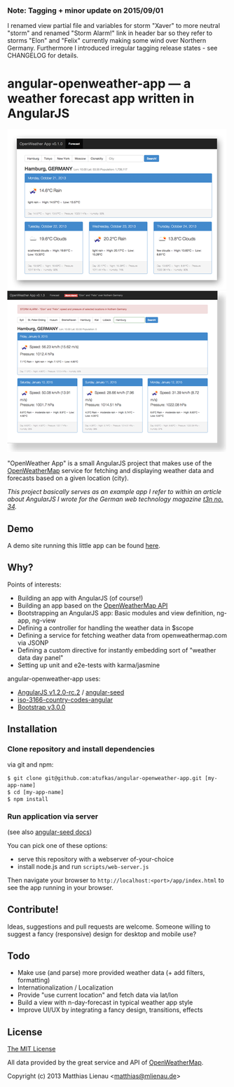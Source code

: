 ### Note: Tagging + minor update on 2015/09/01 

I renamed view partial file and variables for storm "Xaver" to more neutral "storm" and renamed "Storm Alarm!" link 
in header bar so they refer to storms "Elon" and "Felix" currently making some wind over Northern Germany. Furthermore
I introduced irregular tagging release states - see CHANGELOG for details.
 


# angular-openweather-app — a weather forecast app written in AngularJS

<img src="app/img/app_screenshot_v_0-1-0.png" alt="OpenWeather App Start Page"/>
<img src="app/img/app_screenshot_v_0-1-4.png" alt="OpenWeather App Storm Special"/>

"OpenWeather App" is a small AngularJS project that makes use of the [OpenWeatherMap](http://openweathermap.org/)
service for fetching and displaying weather data and forecasts based on a given location (city).

_This project basically serves as an example app I refer to within an article about AngularJS
I wrote for the German web technology magazine [t3n no. 34](http://t3n.de/news/t3n-34-fertig-100-wichtigsten-netzkoepfe-508528/)._


## Demo

A demo site running this little app can be found [here](http://w4.matthiaslienau.de/angular-openweather-app/app/).


## Why?

Points of interests:

* Building an app with AngularJS (of course!)
* Building an app based on the [OpenWeatherMap API](http://openweathermap.org/API/)
* Bootstrapping an AngularJS app: Basic modules and view definition, ng-app, ng-view
* Defining a controller for handling the weather data in $scope
* Defining a service for fetching weather data from openweathermap.com via JSONP
* Defining a custom directive for instantly embedding sort of "weather data day panel"
* Setting up unit and e2e-tests with karma/jasmine

angular-openweather-app uses:

* [AngularJS v1.2.0-rc.2](https://github.com/angular/angular.js) / [angular-seed](https://github.com/angular/angular-seed)
* [iso-3166-country-codes-angular](https://github.com/BluePyth/iso-3166-country-codes-angular)
* [Bootstrap v3.0.0](https://github.com/twbs/bootstrap)


## Installation

### Clone repository and install dependencies

via git and npm:

```
$ git clone git@github.com:atufkas/angular-openweather-app.git [my-app-name]
$ cd [my-app-name]
$ npm install
```

### Run application via server

(see also [angular-seed docs](https://github.com/angular/angular-seed))

You can pick one of these options:

* serve this repository with a webserver of-your-choice
* install node.js and run `scripts/web-server.js`

Then navigate your browser to `http://localhost:<port>/app/index.html` to see the app running in
your browser.


## Contribute!

Ideas, suggestions and pull requests are welcome. Someone willing to suggest a fancy (responsive) design
for desktop and mobile use?


## Todo

* Make use (and parse) more provided weather data (+ add filters, formatting)
* Internationalization / Localization
* Provide "use current location" and fetch data via lat/lon
* Build a view with n-day-forecast in typical weather app style
* Improve UI/UX by integrating a fancy design, transitions, effects


## License

[The MIT License](http://opensource.org/licenses/MIT)

All data provided by the great service and API of [OpenWeatherMap](http://openweathermap.org/).

Copyright (c) 2013 Matthias Lienau &lt;matthias@mlienau.de&gt;
